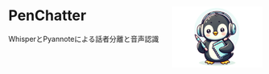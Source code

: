 <h1>
<img src="https://raw.githubusercontent.com/Sunwood-ai-labs/PenChatter/main/Assets/Chatter4.png" height=120px align="right"/>
PenChatter
</h1>

WhisperとPyannoteによる話者分離と音声認識